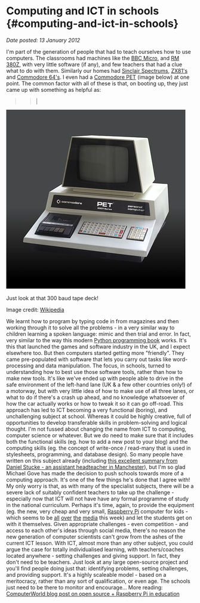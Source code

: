 # Computing and ICT in schools {#computing-and-ict-in-schools}

_Date posted: 13 January 2012_

I'm part of the generation of people that had to teach ourselves how to use computers. The classrooms had machines like the [BBC Micro](http://en.wikipedia.org/wiki/BBC_Micro), and [RM 380Z](http://en.wikipedia.org/wiki/Research_Machines_380Z), with very little software (if any), and few teachers that had a clue what to do with them. Similarly our homes had [Sinclair Spectrums](http://en.wikipedia.org/wiki/ZX_Spectrum), [ZX81's](http://en.wikipedia.org/wiki/ZX81) and [Commodore 64's](http://en.wikipedia.org/wiki/Commodore_64). I even had a [Commodore PET](http://en.wikipedia.org/wiki/Commodore_PET) (image below) at one point. The common factor with all of these is that, on booting up, they just came up with something as helpful as:

> > |

[![Commodore PET](./exportlc.php_files/480px-Commodore_2001_Series-IMG_0448b.jpg)](./exportlc.php_files/480px-Commodore_2001_Series-IMG_0448b.jpg)

Just look at that 300 baud tape deck!

Image credit: [Wikipedia](http://en.wikipedia.org/wiki/Commodore_PET)

We learnt how to program by typing code in from magazines and then working through it to solve all the problems - in a very similar way to children learning a spoken language: mimic and then trial and error. In fact, very similar to the way this modern [Python programming book](http://inventwithpython.com/) works. It's this that launched the games and software industry in the UK, and I expect elsewhere too. But then computers started getting more "friendly". They came pre-populated with software that lets you carry out tasks like word-processing and data manipulation. The focus, in schools, turned to understanding how to best use those software tools, rather than how to make new tools. It's like we've ended up with people able to drive in the safe environment of the left-hand lane (UK & a few other countries only!) of a motorway, but with very little idea of how to make use of all three lanes, or what to do if there's a crash up ahead, and no knowledge whatsoever of how the car actually works or how to tweak it so it can go off-road. This approach has led to ICT becoming a very functional (boring), and unchallenging subject at school. Whereas it could be highly creative, full of opportunities to develop transferable skills in problem-solving and logical thought. I'm not fussed about changing the name from ICT to computing, computer science or whatever. But we do need to make sure that it includes both the functional skills (eg. how to add a new post to your blog) and the computing skills (eg. the concept of write-once / read-many that is used in stylesheets, programming, and database design). So many people have written on this subject already (including [this excellent summary from Daniel Stucke - an assistant headteacher in Manchester](http://danielstucke.com/post/15685474628/bravo-mr-gove-schoolstech-ictcurric)), but I'm so glad Michael Gove has made the decision to push schools towards more of a computing approach. It's one of the few things he's done that I agree with! My only worry is that, as with many of the specialist subjects, there will be a severe lack of suitably confident teachers to take up the challenge - especially now that ICT will not have have any formal programme of study in the national curriculum. Perhaps it's time, again, to provide the equipment (eg. the new, very cheap and very small, [Raspberry Pi](http://www.raspberrypi.org/) computer for kids - which seems to be [all](http://www.bbc.co.uk/news/technology-16424990) [over](http://www.economist.com/blogs/babbage/2012/01/cheap-computing) [the](http://www.guardian.co.uk/education/2012/jan/10/computer-skills-ed-vaizey?newsfeed=true) [media](http://www.bbc.co.uk/news/technology-16544845) this week) and let the students get on with it themselves. Given appropriate challenges - even competition - and access to each other's ideas through social media, there's no reason the new generation of computer scientists can't grow from the ashes of the current ICT lesson. With ICT, almost more than any other subject, you could argue the case for totally individualised learning, with teachers/coaches located anywhere - setting challenges and giving support. In fact, they don't need to be teachers. Just look at any large open-source project and you'll find people doing just that: identifying problems, setting challenges, and providing support. It's a highly scaleable model - based on a meritocracy, rather than any sort of qualification, or even age. The schools just need to be there to monitor and encourage... More reading: [ComputerWorld blog post on open source + Raspberry Pi in education](http://blogs.computerworlduk.com/open-enterprise/2012/01/if-its-an-open-source-world-wheres-the-open-source/index.htm)